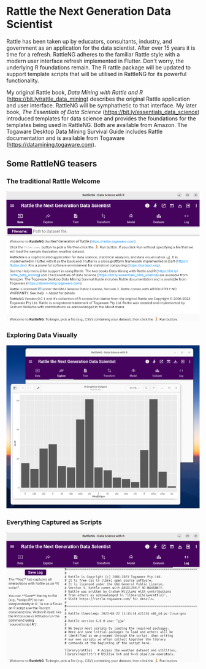 # Rattle the Next Generation Data Scientist

Rattle has been taken up by educators, consultants, industry, and
government as an application for the data scientist. After over 15
years it is time for a refresh. RattleNG adheres to the familiar
Rattle style with a modern user interface refresh implemented in
Flutter. Don't worry, the underlying R foundations remain. The R
rattle package will be updated to support template scripts that will
be utilised in RattleNG for its powerful functionality.

My original Rattle book, *Data Mining with Rattle and R*
(https://bit.ly/rattle_data_mining) describes the original Rattle
application and user interface. RattleNG will be symphathetic to that
interface. My later book, *The Essentials of Data Science*
(https://bit.ly/essentials_data_science) introduced templates for data
science and provides the foundations for the templates being used in
RattleNG. Both are available from Amazon. The Togaware Desktop Data
Mining Survival Guide includes Rattle documentation and is available
from Togaware (https://datamining.togaware.com).


## Some RattleNG teasers

### The traditional Rattle Welcome

![](assets/screenshots/data_page.png)

### Exploring Data Visually

![](assets/screenshots/explore_plot.png)

### Everything Captured as Scripts

![](assets/screenshots/log_page.png)
